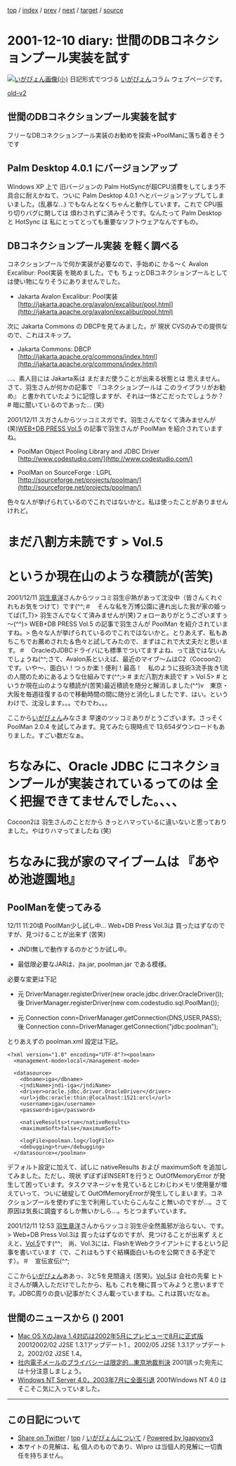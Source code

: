 [top](../index.html) 
 / [index](index.html) 
 / [prev](ig011207.html) 
 / [next](ig011211.html) 
 / [target](http://www.igapyon.jp/igapyon/diary/2001/ig011210.html) 
 / [source](https://github.com/igapyon/diary/blob/master/2001/ig011210.src.md) 

2001-12-10 diary: 世間のDBコネクションプール実装を試す
=====================================================================================================
[![いがぴょん画像(小)](http://www.igapyon.jp/igapyon/diary/images/iga200306s.jpg "いがぴょん")](http://www.igapyon.jp/igapyon/diary/memo/memoigapyon.html) 日記形式でつづる [いがぴょん](http://www.igapyon.jp/igapyon/diary/memo/memoigapyon.html)コラム ウェブページです。

[old-v2](ig011210-orig.html)

## 世間のDBコネクションプール実装を試す

フリーなDBコネクションプール実装のお勧めを探索→PoolManに落ち着きそうです


## Palm Desktop 4.0.1 にバージョンアップ

Windows XP 上で 旧バージョンの Palm HotSyncが超CPU消費をしてしまう不具合に耐えかねて、ついに
Palm Desktop 4.0.1 へとバージョンアップしてしまいました。(乱暴な…) でもなんとなくちゃんと動作しています。これで CPU振り切りバグに関しては 煩わされずに済みそうです。なんたって
Palm Desktop と HotSync は 私にとってとっても重要なソフトウェアなんですもの。

## DBコネクションプール実装 を軽く調べる

コネクションプールで何か実装が必要なので、手始めに かる～く Avalon Excalibur: Pool実装 を眺めました。でも ちょっとDBコネクションプールとしては使い物になりそうにありませんでした。

* Jakarta Avalon Excalibur: Pool実装
  [http://jakarta.apache.org/avalon/excalibur/pool.html](http://jakarta.apache.org/avalon/excalibur/pool.html)

次に Jakarta Commons の DBCPを見てみました。が 現状 CVSのみでの提供なので、これはスキップ。

* Jakarta Commons: DBCP
  [http://jakarta.apache.org/commons/index.html](http://jakarta.apache.org/commons/index.html)

…、素人目には Jakarta系は まだまだ使うことが出来る状態とは 思えません。さて、羽生さんが何かの記事で 『コネクションプールは このライブラリがお勧め』 と書かれていたように記憶しますが、それは一体どこだったでしょうか？ # 暗に聞いているのであった… (笑)

2001/12/11 スガさんからツッコミスガです。羽生さんでなくて済みませんが(笑)[WEB+DB PRESS Vol.5](http://www.gihyo.co.jp/wdpress/vol5index.html) の記事で羽生さんが PoolMan を紹介されていますね。

* PoolMan Object Pooling Library and JDBC Driver
  [http://www.codestudio.com/](http://www.codestudio.com/)
  
* PoolMan on SourceForge : LGPL
  [http://sourceforge.net/projects/poolman/](http://sourceforge.net/projects/poolman/)

色々な人が挙げられているのでこれではないかと。私は使ったことがありませんけれど。
# まだ八割方未読です > Vol.5
# というか現在山のような積読が(苦笑)

2001/12/11 [羽生章洋](http://d.hatena.ne.jp/habuakihiro/)さんからツッコミ羽生＠熱があって沈没中（皆さんくれぐれもお気をつけて）です(^^;＃　そんな私を万博公園に連れ出した我が家の姫ってば(T_T)> 羽生さんでなくて済みませんが(笑)フォローありがとうございますぅ～(^^)> WEB+DB PRESS Vol.5 の記事で羽生さんが PoolMan を紹介されていますね。> 色々な人が挙げられているのでこれではないかと。とりあえず、私もあちこちでお薦めされた＆色々と試してみたので、まずはこれで大丈夫だと思います。＃　OracleのJDBCドライバにも標準でついてますよね、って話ではないんでしょうね(^^;さて、Avalon系といえば、最近のマイブ～ムはC2（Cocoon2）です。いや～、面白い！つぅか楽！便利！最高！　私のように技術3流手抜き1流の人間のためにあるような仕組みです(^^;> # まだ八割方未読です > Vol.5> # というか現在山のような積読が(苦笑)最近積読を随分と解消しました(^^)v　東京・大阪を毎週往復するので移動時間の間に随分と消化しましたです、はい。というわけで、沈没します。。。でわでわ。。。

ここから[いがぴょん](http://www.igapyon.jp/igapyon/diary/memo/memoigapyon.html)みなさま 早速のツッコミありがとうございます。さっそく PoolMan 2.0.4 を試してみます。見てみたら現時点で 13,654ダウンロードもありました。すごい数だなぁ。
# ちなみに、Oracle JDBC にコネクションプールが実装されているってのは 全く把握できてませんでした。、、、
Cocoon2は 羽生さんのことだから きっとハマっているに違いないと思っておりました。やはりハマってましたね
(笑)
# ちなみに我が家のマイブームは 『あやめ池遊園地』

## PoolManを使ってみる

12/11 11:20頃 PoolMan少し試し中…
Web+DB Press Vol.3は 買ったはずなのですが、見つけることが出来ず (苦笑)

* JNDI無しで動作するのかどうか試し中。
  
* 最低限必要なJARは、jta.jar, poolman.jar である模様。

必要な変更は下記

* 元 DriverManager.registerDriver(new oracle.jdbc.driver.OracleDriver());
  後 DriverManager.registerDriver(new com.codestudio.sql.PoolMan());
  
* 元 Connection conn=DriverManager.getConnection(DNS,USER,PASS);
  後 Connection conn=DriverManager.getConnection("jdbc:poolman");

とりあえずの poolman.xml 設定は下記。

```
<?xml version="1.0" encoding="UTF-8"?><poolman>
  <management-mode>local</management-mode>

  <datasource>
    <dbname>iga</dbname>
    <jndiName>jndi-iga</jndiName>
    <driver>oracle.jdbc.driver.OracleDriver</driver>
    <url>jdbc:oracle:thin:@localhost:1521:orcl</url>
    <username>iga</username>
    <password>iga</password>

    <nativeResults>true</nativeResults>
    <maximumSoft>false</maximumSoft>

    <logFile>poolman.log</logFile>
    <debugging>true</debugging>
  </datasource></poolman>
```


デフォルト設定に加えて、試しに nativeResults および maximumSoft を追加してみました。ただし、現状 ずぼずぼINSERTを行うと OutOfMemoryError が発生して困っています。タスクマネージャを見ているとじわじわメモリ使用量が増えていって、ついに破綻して OutOfMemoryErrorが発生してしまいます。コネクションプールを使わずに生で利用していたらこんなこと無いのですが…。さて 原因は気長に調査するしか無いかしら…。ちとつまずいています。

2001/12/11 12:53 [羽生章洋](http://d.hatena.ne.jp/habuakihiro/)さんからツッコミ羽生＠全然風邪が治らない、です。> Web+DB Press Vol.3は 買ったはずなのですが、見つけることが出来ず えとえと、[Vol.5](http://www.gihyo.co.jp/wdpress/vol5index.html)です(^^;　尚、Vol.3には、FlashをWebクライアントにするという記事を書いています（で、これはもうすぐ結構面白いものを公開できる予定です）。＃　宣伝宣伝(^^;

ここから[いがぴょん](http://www.igapyon.jp/igapyon/diary/memo/memoigapyon.html)ああっ、3と5を見間違え (苦笑)。[Vol.5](http://www.gihyo.co.jp/wdpress/vol5index.html)は 会社の先輩 ヒトミさんが購入しただけでしたから、私も これを機に買ってみようと思いますです。JDBC周りの良い記事がたくさん載っていますね。これは買いだなぁ。

## 世間のニュースから () 2001

* [Mac OS XのJava 1.4対応は2002年5月にプレビューで8月に正式版](http://www.zdnet.co.jp/macwire/0112/03/n_md_news3.html)  20012002/02 J2SE 1.3.1アップデート1 。2002/05 J2SE 1.3.1アップデート2。2002/02 J2SE 1.4。
* [社内電子メールのプライバシーは限定的…東京地裁判決](http://www.yomiuri.co.jp/04/20011203i415.htm)  2001誤った宛先には十分注意しましょう。
* [Windows NT Server 4.0，2003年7月に全面引退](http://www.zdnet.co.jp/news/0112/08/b_1207_03.html)  2001Windows NT 4.0 は そこそこ気に入っていました。


----------------------------------------------------------------------------------------------------

## この日記について

* [Share on Twitter](https://twitter.com/intent/tweet?hashtags=igapyon%2Cdiary%2C%E3%81%84%E3%81%8C%E3%81%B4%E3%82%87%E3%82%93&text=%E4%B8%96%E9%96%93%E3%81%AEDB%E3%82%B3%E3%83%8D%E3%82%AF%E3%82%B7%E3%83%A7%E3%83%B3%E3%83%97%E3%83%BC%E3%83%AB%E5%AE%9F%E8%A3%85%E3%82%92%E8%A9%A6%E3%81%99&url=http%3A%2F%2Fwww.igapyon.jp%2Figapyon%2Fdiary%2F2001%2Fig011210.html) / [top](../index.html) / [いがぴょんについて](http://www.igapyon.jp/igapyon/diary/memo/memoigapyon.html) / [Powered by Igapyonv3](https://github.com/igapyon/igapyonv3)
* 本サイトの見解は、私 個人のものであり、Wipro は当個人的見解に一切責任を持ちません。 
